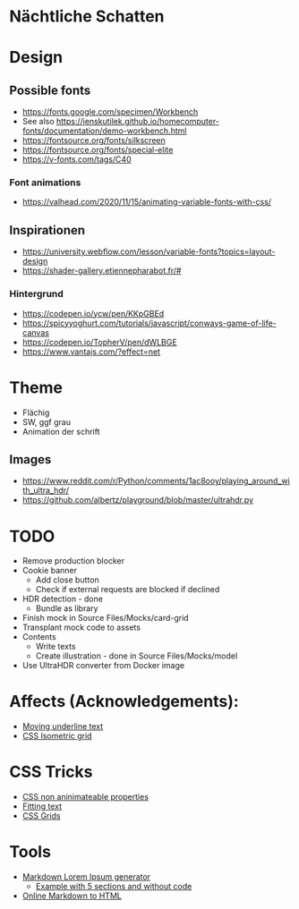 Nächtliche Schatten
===================

# Design

## Possible fonts

* https://fonts.google.com/specimen/Workbench
* See also https://jenskutilek.github.io/homecomputer-fonts/documentation/demo-workbench.html
* https://fontsource.org/fonts/silkscreen
* https://fontsource.org/fonts/special-elite
* https://v-fonts.com/tags/C40

### Font animations
* https://valhead.com/2020/11/15/animating-variable-fonts-with-css/

## Inspirationen

* https://university.webflow.com/lesson/variable-fonts?topics=layout-design
* https://shader-gallery.etiennepharabot.fr/#

### Hintergrund

* https://codepen.io/ycw/pen/KKpGBEd
* https://spicyyoghurt.com/tutorials/javascript/conways-game-of-life-canvas
* https://codepen.io/TopherV/pen/dWLBGE
* https://www.vantajs.com/?effect=net

# Theme
* Flächig
* SW, ggf grau
* Animation der schrift

## Images

* https://www.reddit.com/r/Python/comments/1ac8ooy/playing_around_with_ultra_hdr/
* https://github.com/albertz/playground/blob/master/ultrahdr.py

# TODO
* Remove production blocker
* Cookie banner
  * Add close button
  * Check if external requests are blocked if declined
* HDR detection - done
  * Bundle as library
* Finish mock in Source Files/Mocks/card-grid
* Transplant mock code to assets
* Contents
  * Write texts
  * Create illustration - done in Source Files/Mocks/model
* Use UltraHDR converter from Docker image

# Affects (Acknowledgements):
* [Moving underline text](https://codepen.io/RickyMarou/pen/dyoMXYR)
* [CSS Isometric grid](https://codepen.io/avixsoft/pen/mdyOLKR)

# CSS Tricks
* [CSS non aninimateable properties](https://developer.chrome.com/blog/entry-exit-animations)
* [Fitting text](https://css-tricks.com/fitting-text-to-a-container/)
* [CSS Grids](https://css-tricks.com/animating-css-grid-how-to-examples/)

# Tools
  * [Markdown Lorem Ipsum generator](https://github.com/jaspervdj/lorem-markdownum)
    * [Example with 5 sections and without code](https://jaspervdj.be/lorem-markdownum/markdown.txt?no-code=on&num-blocks=5)
  * [Online Markdown to HTML](https://markdowntohtml.com/)
